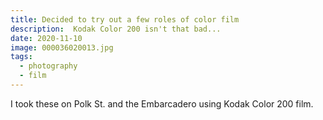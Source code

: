 ```yaml
---
title: Decided to try out a few roles of color film
description:  Kodak Color 200 isn't that bad...
date: 2020-11-10
image: 000036020013.jpg
tags:
  - photography
  - film
---
```



I took these on Polk St. and the Embarcadero using Kodak Color 200 film.

<v-img src="000036020006.jpg" alt="bar" :dirp="dir"></v-img>
<v-img src="000036020009.jpg" alt="bar" :dirp="dir"></v-img>
<v-img src="000036020013.jpg" alt="bar" :dirp="dir"></v-img>
<v-img src="000036020008.jpg" alt="bar" :dirp="dir"></v-img>
<v-img src="000044920008.jpg" alt="bar" :dirp="dir"></v-img>
<v-img src="000036020020.jpg" alt="bar" :dirp="dir"></v-img>
<v-img src="000044920036.jpg" alt="bar" :dirp="dir"></v-img>
<v-img src="000044930002.jpg" alt="bar" :dirp="dir"></v-img>
<v-img src="000044920015.jpg" alt="bar" :dirp="dir"></v-img>
<v-img src="000044920027.jpg" alt="bar" :dirp="dir"></v-img>
<v-img src="000044930004.jpg" alt="bar" :dirp="dir"></v-img>
<v-img src="000044930009.jpg" alt="bar" :dirp="dir"></v-img>
<v-img src="000044930012.jpg" alt="bar" :dirp="dir"></v-img>
<v-img src="000044930025.jpg" alt="bar" :dirp="dir"></v-img>
<v-img src="000036020025.jpg" alt="bar" :dirp="dir"></v-img>
<v-img src="000044930035.jpg" alt="bar" :dirp="dir"></v-img>
<v-img src="000036020034.jpg" alt="bar" :dirp="dir"></v-img>
<v-img src="000044920009.jpg" alt="bar" :dirp="dir"></v-img>
<v-img src="000044920013.jpg" alt="bar" :dirp="dir"></v-img>

